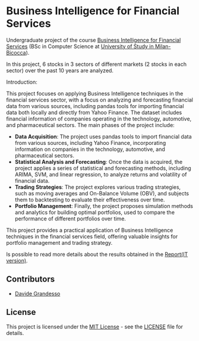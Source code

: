 # Business Intelligence for Financial Services

Undergraduate project of the course [Business Intelligence for Financial Services](https://elearning.unimib.it/course/info.php?id=37051#en) (BSc in Computer Science at [University of Study in Milan-Bicocca](https://en.unimib.it/)).

In this project, 6 stocks in 3 sectors of different markets (2 stocks in each sector) over the past 10 years are analyzed.

Introduction:

This project focuses on applying Business Intelligence techniques in the financial services sector, with a focus on analyzing and forecasting financial data from various sources, including pandas tools for importing financial data both locally and directly from Yahoo Finance. The dataset includes financial information of companies operating in the technology, automotive, and pharmaceutical sectors. The main phases of the project include:

- **Data Acquisition**: The project uses pandas tools to import financial data from various sources, including Yahoo Finance, incorporating information on companies in the technology, automotive, and pharmaceutical sectors.
- **Statistical Analysis and Forecasting**: Once the data is acquired, the project applies a series of statistical and forecasting methods, including ARIMA, SVM, and linear regression, to analyze returns and volatility of financial data.
- **Trading Strategies**: The project explores various trading strategies, such as moving averages and On-Balance Volume (OBV), and subjects them to backtesting to evaluate their effectiveness over time.
- **Portfolio Management**: Finally, the project proposes simulation methods and analytics for building optimal portfolios, used to compare the performance of different portfolios over time.

This project provides a practical application of Business Intelligence techniques in the financial services field, offering valuable insights for portfolio management and trading strategy.

Is possible to read more details about the results obtained in the [Report(IT version)](Report%20-%20IT.pdf).

## Contributors

- [Davide Grandesso](mailto:d.grandesso@campus.unimib.it)

## License

This project is licensed under the [MIT License](LICENSE) - see the [LICENSE](LICENSE) file for details.
